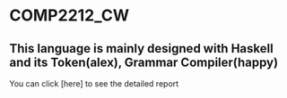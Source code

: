 # COMP2212_CW

## This language is mainly designed with **Haskell** and its **Token(alex), Grammar Compiler(happy)**

You can click [here] to see the detailed report
